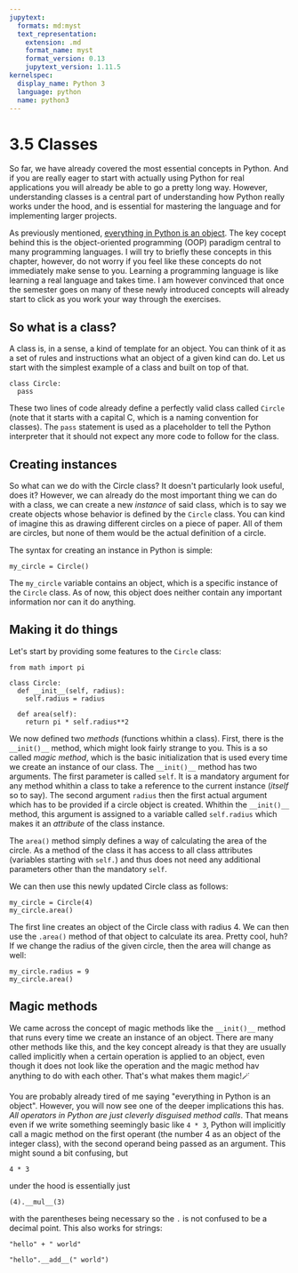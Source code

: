 ```yaml
---
jupytext:
  formats: md:myst
  text_representation:
    extension: .md
    format_name: myst
    format_version: 0.13
    jupytext_version: 1.11.5
kernelspec:
  display_name: Python 3
  language: python
  name: python3
---
```


# 3.5 Classes

So far, we have already covered the most essential concepts in Python. And if you are really eager to start with actually using Python for real applications you will already be able to go a pretty long way. However, understanding classes is a central part of understanding how Python really works under the hood, and is essential for mastering the language and for implementing larger projects.

As previously mentioned, [everything in Python is an object](1_Everything_is_an_object). The key cocept behind this is the object-oriented programming (OOP) paradigm central to many programming languages. I will try to briefly these concepts in this chapter, however, do not worry if you feel like these concepts do not immediately make sense to you. Learning a programming language is like learning a real language and takes time. I am however convinced that once the semester goes on many of these newly introduced concepts will already start to click as you work your way through the exercises.

## So what is a class?

A class is, in a sense, a kind of template for an object. You can think of it as a set of rules and instructions what an object of a given kind can do. Let us start with the simplest example of a class and built on top of that.

```{code-cell}
class Circle:
  pass
```

These two lines of code already define a perfectly valid class called `Circle` (note that it starts with a capital C, which is a naming convention for classes). The `pass` statement is used as a placeholder to tell the Python interpreter that it should not expect any more code to follow for the class.

## Creating instances

So what can we do with the Circle class? It doesn't particularly look useful, does it? However, we can already do the most important thing we can do with a class, we can create a new *instance* of said class, which is to say we create objects whose behavior is defined by the `Circle` class. You can kind of imagine this as drawing different circles on a piece of paper. All of them are circles, but none of them would be the actual definition of a circle.

The syntax for creating an instance in Python is simple:

```{code-cell}
my_circle = Circle()
```

The `my_circle` variable contains an object, which is a specific instance of the `Circle` class. As of now, this object does neither contain any important information nor can it do anything.

## Making it do things

Let's start by providing some features to the `Circle` class:

```{code-cell}
from math import pi

class Circle:
  def __init__(self, radius):
    self.radius = radius

  def area(self):
    return pi * self.radius**2
```

We now defined two *methods* (functions whithin a class). First, there is the `__init()__` method, which might look fairly strange to you. This is a so called *magic method*, which is the basic initialization that is used every time we create an instance of our class. The `__init()__` method has two arguments. The first parameter is called `self`. It is a mandatory argument for any method whithin a class to take a reference to the current instance (*itself* so to say). The second argument `radius` then the first actual argument which has to be provided if a circle object is created. Whithin the `__init()__` method, this argument is assigned to a variable called `self.radius` which makes it an *attribute* of the class instance.

The `area()` method simply defines a way of calculating the area of the circle. As a method of the class it has access to all class attributes (variables starting with `self.`) and thus does not need any additional parameters other than the mandatory `self`.

We can then use this newly updated Circle class as follows:

```{code-cell}
my_circle = Circle(4)
my_circle.area()
```

The first line creates an object of the Circle class with radius 4. We can then use the `.area()` method of that object to calculate its area. Pretty cool, huh? If we change the radius of the given circle, then the area will change as well:

```{code-cell}
my_circle.radius = 9
my_circle.area()
```

## Magic methods

We came across the concept of magic methods like the `__init()__` method that runs every time we create an instance of an object. There are many other methods like this, and the key concept already is that they are usually called implicitly when a certain operation is applied to an object, even though it does not look like the operation and the magic method hav anything to do with each other. That's what makes them magic!🪄

You are probably already tired of me saying "everything in Python is an object". However, you will now see one of the deeper implications this has. *All operators in Python are just cleverly disguised method calls*. That means even if we write something seemingly basic like `4 * 3`, Python will implicitly call a magic method on the first operant (the number 4 as an object of the integer class), with the second operand being passed as an argument. This might sound a bit confusing, but

```{code-cell}
4 * 3
```

under the hood is essentially just

```{code-cell}
(4).__mul__(3)
```

with the parentheses being necessary so the `.` is not confused to be a decimal point. This also works for strings:

```{code-cell}
"hello" + " world"
```

```{code-cell}
"hello".__add__(" world")
```